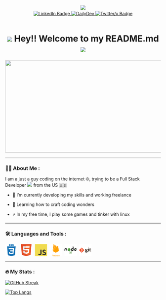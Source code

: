 <div id="header" align="center">
  <img src="https://media.giphy.com/media/v1.Y2lkPTc5MGI3NjExcGNiODB0bjVscHpjcGlwY2kzb2l2MTVjOHIzZnRpejFtY2lvNW1iMyZlcD12MV9pbnRlcm5hbF9naWZfYnlfaWQmY3Q9Zw/1GEATImIxEXVR79Dhk/giphy.gif">
</div>
<div id="badges" align="center">
  <a href="https://www.linkedin.com/in/ethandotlog/">
    <img src="https://img.shields.io/badge/LinkedIn-blue?style=for-the-badge&logo=linkedin&logoColor=white" alt="LinkedIn Badge"/>
  </a>
  <a href="https://dly.to/nxSZSjugdUl">
    <img src="https://img.shields.io/badge/dailydotdev-purple?style=for-the-badge&logo=dailydotdev&logoColor=white" alt="DailyDev"/>
  </a>
  <a href="https://www.twitter.com/ethandotlog">
    <img src="https://img.shields.io/badge/Twitter-black?style=for-the-badge&logo=x&logoColor=white" alt="Twitter/x Badge"/>
  </a>
</div>
<div align="center">
  <img src="https://komarev.com/ghpvc/?username=EthanDotLog&style=flat-square&color=blue" alt="" />
</div>
<h1 align="center">
  <img src="https://media.giphy.com/media/v1.Y2lkPTc5MGI3NjExY3RldmFobm1jYjh1N3I2NGdjNnA5NHc0ZHA1eHg5bWdxenRzZGVhcCZlcD12MV9pbnRlcm5hbF9naWZfYnlfaWQmY3Q9cw/cmITngO1LmRodwocz0/giphy.gif" width="35px"/>
  Hey!! Welcome to my README.md
  <img src="https://media.giphy.com/media/v1.Y2lkPTc5MGI3NjExaXNmcHpvODdoYnoyaWI5N2VyNXkzcG1zc203YjUzcWpmbG1zd2NybCZlcD12MV9pbnRlcm5hbF9naWZfYnlfaWQmY3Q9cw/YSlD6I04v4s9pgwPcT/giphy.gif" width="35px"/>
</h1>
<div align="center">
  <img src="https://media.giphy.com/media/v1.Y2lkPTc5MGI3NjExbzNxYzZ3ejZ3bG5wb2ozYmZtemN5cHE3eGZ6MjZka2Fycml4MGhpbiZlcD12MV9pbnRlcm5hbF9naWZfYnlfaWQmY3Q9Zw/Lny6Rw04nsOOc/giphy.gif" width="600" height="300"/>
</div>

---

### :man_technologist: About Me :
I am a just a guy coding on the internet :globe_with_meridians:, trying to be a Full Stack Developer <img src="https://media.giphy.com/media/v1.Y2lkPTc5MGI3NjExa3BpNjl1ZWE1cHpjeTRqdmF3OTljZDdodHZ4OWE5bzV4dnZ2ZDhvYSZlcD12MV9pbnRlcm5hbF9naWZfYnlfaWQmY3Q9cw/cLxGtujriMD1kPzwt1/giphy.gif" width="30"> from the US :us:

- :telescope: I’m currently developing my skills and working freelance

- :seedling: Learning how to craft coding wonders

- :zap: In my free time, I play some games and tinker with linux

---

### :hammer_and_wrench: Languages and Tools :
<div>
  <img src="https://github.com/devicons/devicon/blob/master/icons/css3/css3-plain-wordmark.svg"  title="CSS3" alt="CSS" width="40" height="40"/>&nbsp;
  <img src="https://github.com/devicons/devicon/blob/master/icons/html5/html5-original.svg" title="HTML5" alt="HTML" width="40" height="40"/>&nbsp;
  <img src="https://github.com/devicons/devicon/blob/master/icons/javascript/javascript-original.svg" title="JavaScript" alt="JavaScript" width="40" height="40"/>&nbsp;
  <img src="https://github.com/devicons/devicon/blob/master/icons/firebase/firebase-plain-wordmark.svg" title="Firebase" alt="Firebase" width="40" height="40"/>&nbsp;
  <img src="https://github.com/devicons/devicon/blob/master/icons/nodejs/nodejs-original-wordmark.svg" title="NodeJS" alt="NodeJS" width="40" height="40"/>&nbsp;
  <img src="https://github.com/devicons/devicon/blob/master/icons/git/git-original-wordmark.svg" title="Git" **alt="Git" width="40" height="40"/>
</div>

---

### :fire: My Stats :
[![GitHub Streak](http://github-readme-streak-stats.herokuapp.com?user=EthanDotLog&theme=dark&background=000000)](https://git.io/streak-stats)

[![Top Langs](https://github-readme-stats.vercel.app/api/top-langs/?username=EthanDotLog&layout=compact&theme=vision-friendly-dark)](https://github.com/anuraghazra/github-readme-stats)

<!---
EthanDotLog/EthanDotLog is a ✨ special ✨ repository because its `README.md` (this file) appears on your GitHub profile.
You can click the Preview link to take a look at your changes.
--->
